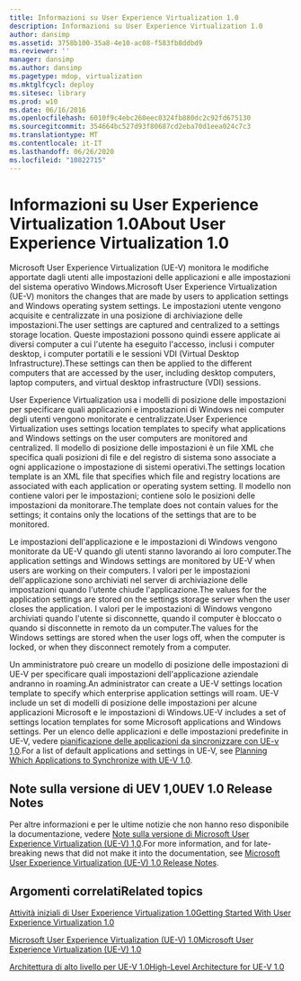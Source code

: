 ```yaml
---
title: Informazioni su User Experience Virtualization 1.0
description: Informazioni su User Experience Virtualization 1.0
author: dansimp
ms.assetid: 3758b100-35a8-4e10-ac08-f583fb8ddbd9
ms.reviewer: ''
manager: dansimp
ms.author: dansimp
ms.pagetype: mdop, virtualization
ms.mktglfcycl: deploy
ms.sitesec: library
ms.prod: w10
ms.date: 06/16/2016
ms.openlocfilehash: 6010f9c4ebc260eec0324fb880dc2c92fd675130
ms.sourcegitcommit: 354664bc527d93f80687cd2eba70d1eea024c7c3
ms.translationtype: MT
ms.contentlocale: it-IT
ms.lasthandoff: 06/26/2020
ms.locfileid: "10822715"
---
```

# <span data-ttu-id="e6bb7-103">Informazioni su User Experience Virtualization 1.0</span><span class="sxs-lookup"><span data-stu-id="e6bb7-103">About User Experience Virtualization 1.0</span></span>


<span data-ttu-id="e6bb7-104">Microsoft User Experience Virtualization (UE-V) monitora le modifiche apportate dagli utenti alle impostazioni delle applicazioni e alle impostazioni del sistema operativo Windows.</span><span class="sxs-lookup"><span data-stu-id="e6bb7-104">Microsoft User Experience Virtualization (UE-V) monitors the changes that are made by users to application settings and Windows operating system settings.</span></span> <span data-ttu-id="e6bb7-105">Le impostazioni utente vengono acquisite e centralizzate in una posizione di archiviazione delle impostazioni.</span><span class="sxs-lookup"><span data-stu-id="e6bb7-105">The user settings are captured and centralized to a settings storage location.</span></span> <span data-ttu-id="e6bb7-106">Queste impostazioni possono quindi essere applicate ai diversi computer a cui l'utente ha eseguito l'accesso, inclusi i computer desktop, i computer portatili e le sessioni VDI (Virtual Desktop Infrastructure).</span><span class="sxs-lookup"><span data-stu-id="e6bb7-106">These settings can then be applied to the different computers that are accessed by the user, including desktop computers, laptop computers, and virtual desktop infrastructure (VDI) sessions.</span></span>

<span data-ttu-id="e6bb7-107">User Experience Virtualization usa i modelli di posizione delle impostazioni per specificare quali applicazioni e impostazioni di Windows nei computer degli utenti vengono monitorate e centralizzate.</span><span class="sxs-lookup"><span data-stu-id="e6bb7-107">User Experience Virtualization uses settings location templates to specify what applications and Windows settings on the user computers are monitored and centralized.</span></span> <span data-ttu-id="e6bb7-108">Il modello di posizione delle impostazioni è un file XML che specifica quali posizioni di file e del registro di sistema sono associate a ogni applicazione o impostazione di sistemi operativi.</span><span class="sxs-lookup"><span data-stu-id="e6bb7-108">The settings location template is an XML file that specifies which file and registry locations are associated with each application or operating system setting.</span></span> <span data-ttu-id="e6bb7-109">Il modello non contiene valori per le impostazioni; contiene solo le posizioni delle impostazioni da monitorare.</span><span class="sxs-lookup"><span data-stu-id="e6bb7-109">The template does not contain values for the settings; it contains only the locations of the settings that are to be monitored.</span></span>

<span data-ttu-id="e6bb7-110">Le impostazioni dell'applicazione e le impostazioni di Windows vengono monitorate da UE-V quando gli utenti stanno lavorando ai loro computer.</span><span class="sxs-lookup"><span data-stu-id="e6bb7-110">The application settings and Windows settings are monitored by UE-V when users are working on their computers.</span></span> <span data-ttu-id="e6bb7-111">I valori per le impostazioni dell'applicazione sono archiviati nel server di archiviazione delle impostazioni quando l'utente chiude l'applicazione.</span><span class="sxs-lookup"><span data-stu-id="e6bb7-111">The values for the application settings are stored on the settings storage server when the user closes the application.</span></span> <span data-ttu-id="e6bb7-112">I valori per le impostazioni di Windows vengono archiviati quando l'utente si disconnette, quando il computer è bloccato o quando si disconnette in remoto da un computer.</span><span class="sxs-lookup"><span data-stu-id="e6bb7-112">The values for the Windows settings are stored when the user logs off, when the computer is locked, or when they disconnect remotely from a computer.</span></span>

<span data-ttu-id="e6bb7-113">Un amministratore può creare un modello di posizione delle impostazioni di UE-V per specificare quali impostazioni dell'applicazione aziendale andranno in roaming.</span><span class="sxs-lookup"><span data-stu-id="e6bb7-113">An administrator can create a UE-V settings location template to specify which enterprise application settings will roam.</span></span> <span data-ttu-id="e6bb7-114">UE-V include un set di modelli di posizione delle impostazioni per alcune applicazioni Microsoft e le impostazioni di Windows.</span><span class="sxs-lookup"><span data-stu-id="e6bb7-114">UE-V includes a set of settings location templates for some Microsoft applications and Windows settings.</span></span> <span data-ttu-id="e6bb7-115">Per un elenco delle applicazioni e delle impostazioni predefinite in UE-V, vedere [pianificazione delle applicazioni da sincronizzare con UE-v 1,0](planning-which-applications-to-synchronize-with-ue-v-10.md).</span><span class="sxs-lookup"><span data-stu-id="e6bb7-115">For a list of default applications and settings in UE-V, see [Planning Which Applications to Synchronize with UE-V 1.0](planning-which-applications-to-synchronize-with-ue-v-10.md).</span></span>

## <span data-ttu-id="e6bb7-116">Note sulla versione di UEV 1,0</span><span class="sxs-lookup"><span data-stu-id="e6bb7-116">UEV 1.0 Release Notes</span></span>


<span data-ttu-id="e6bb7-117">Per altre informazioni e per le ultime notizie che non hanno reso disponibile la documentazione, vedere [Note sulla versione di Microsoft User Experience Virtualization (UE-V) 1,0](microsoft-user-experience-virtualization--ue-v--10-release-notes.md).</span><span class="sxs-lookup"><span data-stu-id="e6bb7-117">For more information, and for late-breaking news that did not make it into the documentation, see [Microsoft User Experience Virtualization (UE-V) 1.0 Release Notes](microsoft-user-experience-virtualization--ue-v--10-release-notes.md).</span></span>

## <span data-ttu-id="e6bb7-118">Argomenti correlati</span><span class="sxs-lookup"><span data-stu-id="e6bb7-118">Related topics</span></span>


[<span data-ttu-id="e6bb7-119">Attività iniziali di User Experience Virtualization 1.0</span><span class="sxs-lookup"><span data-stu-id="e6bb7-119">Getting Started With User Experience Virtualization 1.0</span></span>](getting-started-with-user-experience-virtualization-10.md)

[<span data-ttu-id="e6bb7-120">Microsoft User Experience Virtualization (UE-V) 1.0</span><span class="sxs-lookup"><span data-stu-id="e6bb7-120">Microsoft User Experience Virtualization (UE-V) 1.0</span></span>](index.md)

[<span data-ttu-id="e6bb7-121">Architettura di alto livello per UE-V 1.0</span><span class="sxs-lookup"><span data-stu-id="e6bb7-121">High-Level Architecture for UE-V 1.0</span></span>](high-level-architecture-for-ue-v-10.md)

 

 





